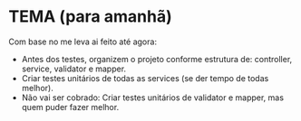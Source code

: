 # TEMA (para amanhã)
Com base no me leva ai feito até agora:
- Antes dos testes, organizem o projeto conforme estrutura de: controller, service, validator e mapper.
- Criar testes unitários de todas as services (se der tempo de todas melhor).
- Não vai ser cobrado: Criar testes unitários de validator e mapper, mas quem puder fazer melhor.

